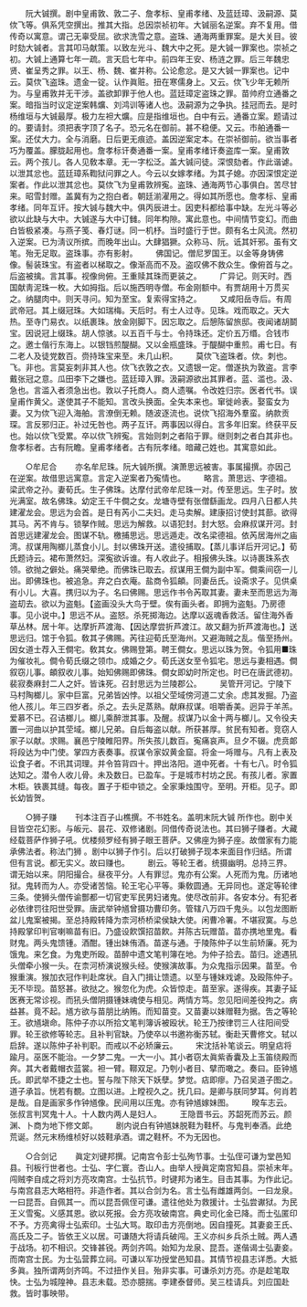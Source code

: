 <!-- { "loadSidebar": true } -->
　　阮大铖撰。剧中皇甫敦、敦二子、詹孝标、皇甫孝绪、及蓝廷璋、汲嗣源、莫佽飞等。俱系凭空撰出。推其大指。总因崇祯初年。大铖丽名逆案。弃不复用。借传奇以寓意。谓己无辜受屈。欲求洗雪之意。盗珠、通海两重罪案。是大关目。彼时劾大铖者。言其叩马献策。以致左光斗、魏大中之死。是大铖一罪案也。崇祯之初。大铖上通算七年一疏。言天启七年中。前四年王安、杨涟之罪。后三年魏忠贤、崔呈秀之罪。以王、杨、魏、崔并称。公论愈忿。是又大铖一罪案也。记中云。莫佽飞盗珠。遗金一锭。认作眞赃。扭在寒儒身上。又云。佽飞少年无赖所为。与皇甫敦并无干涉。盖欲卸罪于他人也。蓝廷璋定盗珠之罪。苗帅府立通番之案。暗指当时议定逆案韩爌、刘鸿训等诸人也。汲嗣源为之争执。挂冠而去。是时杨维垣与大铖最厚。极力左袒大爌。应是指维垣也。白中有云。通番立案。题请过的。要请封。须把表字顶了名子。恐元名在御前。甚不稳便。又云。市舶通番一案。还仗大力。全与消磨。日后更无痕迹。盖因逆案定本。在崇祯御前。欲当事者巧为覆盖。朦胧起用也。詹孝标讦奏通番一案。皇甫孝绪讦奏盗库一案。皇甫敦云。两个孩儿。各人见敎本章。无一字松泛。盖大铖问徒。深恨劾者。作此谐谑。以泄其忿也。蓝廷璋系鞫狱问罪之人。今云以女嫁孝绪。为其子媳。亦因深恨定逆案者。作此以泄其忿也。莫佽飞为皇甫敦辨寃。盗珠、通海两节心事俱白。苦尽甘来。昭雪封赠。盖冀有为之抱白者。朝廷湔濯用之。得如其所愿也。詹孝标、皇甫孝绪。同年互讦。按大铖与魏大中。俱丙辰进士。因吏科都给事中缺。左光斗等必欲以此缺与大中。大铖遂与大中订雠。同年构隙。寓此意也。中间情节变幻。而曲白皆极紧凑。与燕子笺、春灯谜。同一机杼。当时盛行于世。颇有名士风流。然初入逆案。已为淸议所摈。而晚年出山。大肆猖獗。众称马、阮。诋其奸邪。虽有文笔。殆无足取。盗珠事。亦有影射。 
　　佛国记。僧尼罗国王。以金等身铸佛像。髻装珠宝。有盗者以梯取之。像渐高而不及。盗叹佛不救众生。像俯首与之。后盗被擒。言其事。视像尙俯。王重赎其珠而更装之。 
　　广异记。则天时。西国献靑泥珠一枚。大如拇指。后以施西明寺僧。布金刚额中。有贾胡用十万贯买之。纳腿肉中。则天寻问。知为至宝。复索得宝持之。 
　　又咸阳岳寺后。有周武帝冠。其上缀冠珠。大如瑞梅。天后时。有士人过寺。见珠。戏而取之。天大热。至寺门易衣。以纸裹珠。放金刚脚下。因忘取之。后憩陈留旅邸。夜闻诸胡鬬宝。因说冠上缀珠。胡人惊骇。以五百千与士。令持珠还。定价五万缗。合钱市之。邀士偕行东海上。以银铛煎醍醐。又以金瓶盛珠。于醍醐中重煎。甫七日。有二老人及徒党数百。赍持珠宝来至。未几山积。 
　　莫佽飞盗珠者。佽。刺也。飞。非也。言莫妄刺非其人也。佽飞衣敦之衣。又遗银一定。僧遂执为敦盗。言李戴张冠之意。瓜田李下之嫌也。蓝廷璋入罪。汲嗣源欲出其罪者。蓝、滥也。汲、急也。言滥入者须急出也。敦以子托商人。商人遗嘱。令改姓归宗。医者代书。误皇甫作黄父。遂使其子不能知。言改头换面。全失本来也。窜徙岭表。娶蛮女为妻。又为佽飞迎入海舶。言潦倒无赖。随波逐流也。说佽飞招海外羣蛮。纳款贡琛。言反邪归正。补过旡咎也。两子互讦。两事因以得白。言多年旧案。终获平反也。始以佽飞受累。卒以佽飞辨寃。言始则刺之者陷于罪。继则刺之者白其非也。詹孝标者。古有阮瞻。皇甫孝绪者。古有阮孝绪。暗藏己姓也。其寓意如此。 


　　○牟尼合 
　　亦名牟尼珠。阮大铖所撰。演萧思远被害。事属撮撰。亦因己在逆案。故借思远寓意。言定入逆案者乃寃情也。 
　　略言。萧思远、字德祖。梁武帝之孙。妻荀氏。生子佛珠。达摩付武帝牟尼珠一对。传至思远。生子时。放光满室。故名佛珠。幼定王千牛僴之女。龙塘寺壁有张僧繇画龙。四月八日都人共建濯龙会。思远为会首。是日有芮小二夫妇。走马卖解。建康招讨使封其蔀。欲得其马。芮不肯与。锁拏作贼。思远为解救。以语犯封。封大怒。会麻叔谋开河。封首思远建濯龙会。图谋不轨。檄捕思远。思远遁走。改名梁德祖。依芮居海州之庙湾。叔谋用陶榔儿蒸食小儿。封以佛珠开送。遣役捕取。【蒸儿事详后开河记。】荀氏题诗云。裙布萧然妇。深寃欲诉谁。有人收此子。相报佛头珠。以诗裹珠系衣领。欲抛之僻处。痛哭晕绝。而佛珠已取去。叔谋用王僴为副中军。僴乘间窃一儿出。即佛珠也。被追急。弃之白衣庵。盐商令狐頔。同妻岳氏。设斋求子。见供桌有小儿。大喜。携归以为子。名曰佛赐。思远作书令芮取其妻。妻未至而思远为海盗刧去。欲以为盗魁。【盗画没头大鸟于壁。俟有画头者。即拥为盗魁。乃房德事。见小说中。】思远不从。盗怒。杀死掷海边。达摩以返魂香救活。留住海外香草丛林。居十年。达摩折芦渡海、【因达摩尝折芦渡江。故又翻为折芦渡海也。】送思远归。馆于令狐。敎其子佛赐。芮往迎荀氏至海州。又避海贼之乱。偕至扬州。因女道士荐入王僴宅。敎其女。佛赐登第。聘王僴女。思远以珠为贺。令狐用■珠为催妆礼。僴令荀氏缀之领巾。成婚之夕。荀氏送女至令狐宅。思远与妻相遇。僴叙窃儿事。頔叙收儿事。始知佛赐即佛珠。僴女即幼时所定也。时已在唐武德初。裴寂奏麻封二人之奸。皆诛死。召封思远为兰陵郡公。 
　　吴管开河记。宁陵下马村陶榔儿。家中巨富。兄弟皆凶悖。以祖父茔域傍河道二丈余。虑其发掘。乃盗他人孩儿。年三四岁者。杀之。去头足蒸熟。献麻叔谋。咀嚼香美。迥异于羊羔。爱慕不已。召诘榔儿。榔儿乘醉泄其事。及醒。叔谋乃以金十两与榔儿。又令役夫置一河曲以护其茔域。榔儿兄弟。自后每盗以献。所获甚厚。贫民有知者。竞窃人家子以献。求赐。襄邑宁陵睢阳界。所失孩儿数百。寃痛哀声。旦夕不辍。虎贲郞将段达为中门使。掌四方表奏事。叔谋令家奴黄金窟。将金一埓赠与。凡有上表及讼食子者。不讯其词理。并令笞背四十。押出洛阳。道中死者。十有七八。时令狐达知之。潜令人收儿骨。未及数日。已盈车。于是城市村坊之民。有孩儿者。家置木柜。铁裹其缝。每夜。置子于柜中锁之。全家秉烛围守。至明。开柜。见子。即长幼皆贺。 


　　○狮子赚 
　　刊本注百子山樵撰。不书姓名。盖明末阮大铖 所作也。剧中关目皆空花幻影。与皈元、昙花、双修诸剧。同借传奇说法也。其曰狮子赚者。大藏经载菩萨作狮子吼。优楼频罗经有狮子眼王菩萨。又佛座为狮子座。故僧家有力能承佛法者。称法门狮 。剧中以狮子作引。后以打破狮子现本来面目作归结。所谓但有言说。都无实义。故曰赚也。 
　　剧云。等轮王者。统摄幽明。总持三界。谓无始以来。阴阳撮合。昼夜平分。人有罪愆。鬼亦有公案。人死而为鬼。历诸地狱。鬼转而为人。亦受诸苦恼。轮王宅心平等。秉敎圆通。无异同也。遂定等轮律三条。使狮头僧传谕酆都一切官吏军民男妇诸鬼。使尽改前非。各安本分。有犯者必依律罚往阳世受罪。唐武举钟馗曾摄功曹印务。管辖八万四千鬼头。以包龙图断盆儿鬼案被揭。至总持殿转降为柰河桥桥梁侯缺大使。闲曹冷署。不堪寂寞。与总持殿掌印判官喇嘛苗有旧。乃盛设飮馔招苗飮。并陈古玩赠苗。苗亦携地里鬼。看财鬼。两头鬼馈锺。酒酣。锺出妹侑酒。苗遂与通。于陵陈仲子以生前矫廉。死为饿鬼。来乞食。为鬼吏所殴。苗醉中遗文笔判簿在地。为仲子拾去。苗归。途遇犼头僧牵小猴一头。在柰河桥演说猴头经。使猴演故事。为众鬼指示因果。苗至。令猴重演。猴加衣冠作判赴席状。自入门揖让馈遗。以至与锺妹戏谑。及殴陈仲子。无不毕现。苗怒甚。欲挞之。猴忽化为虎。众皆惊走。苗至家。遂得疾。其妻子延医赛无常诊视。而犼头僧阴摄锺妹魂使与相见。两情方笃。忽见阳间差役拘之。病益甚。竟不起。馗方欲与苗朋比纳贿。而知苗变。又苗妻以妹赠鞋为据。吿之等轮王。欲馗塡命。陈仲子亦以所拾文笔判簿诉被殴状。轮王乃按律罚三人往阳间受罪。轮王欲修等轮志。且补判官缺。乃使卒以书邀祢衡苏轼。衡赴天曹修文。轼以启辞。遂以陈仲子补判职。而戒以不必矫廉云。 
　　宋沈括补笔谈云。明皇痁将踰月。巫医不能治。一夕梦二鬼。一大一小。其小者窃太眞紫香囊及上玉笛绕殿而奔。其大者戴帽衣蓝裳。袒一臂。鞹双足。乃刳小者目、擘而噉之。奏曰。臣钟馗氏。即武举不捷之士也。誓与陛下除天下妖孽。梦觉。痁即瘳。乃召吴道子图之。道子承旨。恍若有覩。立图以进。上瞠视久之。抚几曰。是卿与朕同梦耳。何肖若是哉。自是画家多作钟馗像。民间用以压鬼。亦有钟馗嫁妹图。 
　　暌车志云。张叔言判冥鬼十人。十人数内两人是妇人。 
　　王隐晋书云。苏韶死而苏云。颜渊、卜商为地下修文郞。 
　　剧内说白有钟馗妹脱鞋为鞋杯。与鬼判奉酒。此绝荒诞。然元末杨维桢好以妓鞋承酒。谓之鞋杯。不为无因也。 


　　○合剑记 
　　眞定刘键邦撰。记南宫令彭士弘殉节事。士弘侄可谦为堂邑知县。刊板行世者也。士弘、字仁寰。杏山人。由举人授眞定南宫知县。崇祯末年。闯贼李自成之将刘方亮攻南宫。士弘抗节。时键邦为诸生。目击其事。为作此记。与南宫县志大略相符。非造作者。其以合剑为名。言士弘有雌雄两剑。一曰龙泉。一曰昆吾。自佩其一。而以昆吾佩侄可谦。遣往他处为救援计。士弘尝谳狱。为民王义雪寃。义感其恩。欲以死报。会方亮攻破南宫。典史司化金已降。而士弘匿印不予。方亮禽得士弘索印。士弘大骂。取印击方亮倒地。因自撞死。其妻妾王氏、高氏及二子。皆依王义以居。可谦随大将请兵破闯。王义亦纠乡兵杀土贼。两人遇于战场。初不相识。交锋甚锐。两剑齐鸣。始知为龙泉、昆吾。遂偕谒士弘妻妾。而南宫士民。为士弘营葬立祠。可谦以军功授堂邑知县。其情节视县志详悉。大抵多眞。独所谓两剑齐鸣。不过扭作关目。殆非实事。可谦杀刘方亮。亦是趁笔取快。士弘为城隍神。县志未载。恐亦臆揣。李建泰督师。吴三桂请兵。刘应国赴救。皆时事映带。 
